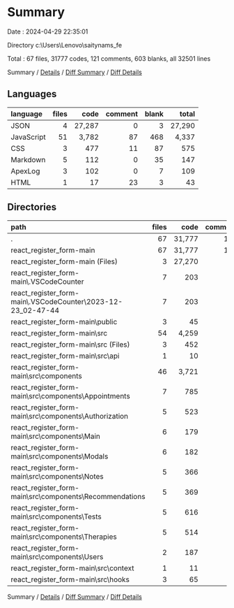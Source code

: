 # Summary

Date : 2024-04-29 22:35:01

Directory c:\\Users\\Lenovo\\saitynams_fe

Total : 67 files,  31777 codes, 121 comments, 603 blanks, all 32501 lines

Summary / [Details](details.md) / [Diff Summary](diff.md) / [Diff Details](diff-details.md)

## Languages
| language | files | code | comment | blank | total |
| :--- | ---: | ---: | ---: | ---: | ---: |
| JSON | 4 | 27,287 | 0 | 3 | 27,290 |
| JavaScript | 51 | 3,782 | 87 | 468 | 4,337 |
| CSS | 3 | 477 | 11 | 87 | 575 |
| Markdown | 5 | 112 | 0 | 35 | 147 |
| ApexLog | 3 | 102 | 0 | 7 | 109 |
| HTML | 1 | 17 | 23 | 3 | 43 |

## Directories
| path | files | code | comment | blank | total |
| :--- | ---: | ---: | ---: | ---: | ---: |
| . | 67 | 31,777 | 121 | 603 | 32,501 |
| react_register_form-main | 67 | 31,777 | 121 | 603 | 32,501 |
| react_register_form-main (Files) | 3 | 27,270 | 0 | 11 | 27,281 |
| react_register_form-main\\.VSCodeCounter | 7 | 203 | 0 | 32 | 235 |
| react_register_form-main\\.VSCodeCounter\\2023-12-23_02-47-44 | 7 | 203 | 0 | 32 | 235 |
| react_register_form-main\\public | 3 | 45 | 23 | 5 | 73 |
| react_register_form-main\\src | 54 | 4,259 | 98 | 555 | 4,912 |
| react_register_form-main\\src (Files) | 3 | 452 | 2 | 78 | 532 |
| react_register_form-main\\src\\api | 1 | 10 | 0 | 2 | 12 |
| react_register_form-main\\src\\components | 46 | 3,721 | 96 | 459 | 4,276 |
| react_register_form-main\\src\\components\\Appointments | 7 | 785 | 26 | 89 | 900 |
| react_register_form-main\\src\\components\\Authorization | 5 | 523 | 11 | 69 | 603 |
| react_register_form-main\\src\\components\\Main | 6 | 179 | 3 | 32 | 214 |
| react_register_form-main\\src\\components\\Modals | 6 | 182 | 5 | 34 | 221 |
| react_register_form-main\\src\\components\\Notes | 5 | 366 | 20 | 47 | 433 |
| react_register_form-main\\src\\components\\Recommendations | 5 | 369 | 13 | 50 | 432 |
| react_register_form-main\\src\\components\\Tests | 5 | 616 | 9 | 57 | 682 |
| react_register_form-main\\src\\components\\Therapies | 5 | 514 | 8 | 65 | 587 |
| react_register_form-main\\src\\components\\Users | 2 | 187 | 1 | 16 | 204 |
| react_register_form-main\\src\\context | 1 | 11 | 0 | 4 | 15 |
| react_register_form-main\\src\\hooks | 3 | 65 | 0 | 12 | 77 |

Summary / [Details](details.md) / [Diff Summary](diff.md) / [Diff Details](diff-details.md)